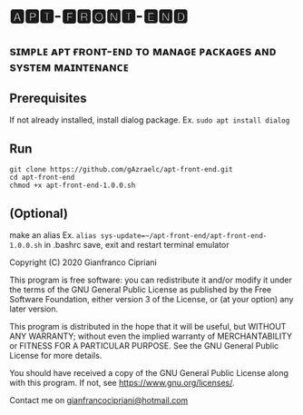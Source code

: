 # 🅰🅿🆃-🅵🆁🅾🅽🆃-🅴🅽🅳
                                                                                               
## sɪᴍᴘʟᴇ ᴀᴘᴛ ғʀᴏɴᴛ-ᴇɴᴅ ᴛᴏ ᴍᴀɴᴀɢᴇ ᴘᴀᴄᴋᴀɢᴇs ᴀɴᴅ sʏsᴛᴇᴍ ᴍᴀɪɴᴛᴇɴᴀɴᴄᴇ

## Prerequisites
If not already installed, install dialog package.
Ex. `sudo apt install dialog`

## Run
```
git clone https://github.com/gAzraelc/apt-front-end.git
cd apt-front-end
chmod +x apt-front-end-1.0.0.sh

```
## (Optional)
make an alias Ex. 
`alias sys-update=~/apt-front-end/apt-front-end-1.0.0.sh`
in .bashrc save, exit and restart terminal emulator


Copyright (C) 2020  Gianfranco Cipriani

This program is free software: you can redistribute it and/or modify
it under the terms of the GNU General Public License as published by
the Free Software Foundation, either version 3 of the License, or
(at your option) any later version.

This program is distributed in the hope that it will be useful,
but WITHOUT ANY WARRANTY; without even the implied warranty of
MERCHANTABILITY or FITNESS FOR A PARTICULAR PURPOSE.  See the
GNU General Public License for more details.

You should have received a copy of the GNU General Public License
along with this program.  If not, see <https://www.gnu.org/licenses/>.

Contact me on <gianfrancocipriani@hotmail.com>
